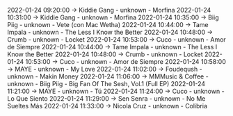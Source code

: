 2022-01-24 09:20:00 -> Kiddie Gang - unknown - Morfina
2022-01-24 10:31:00 -> Kiddie Gang - unknown - Morfina
2022-01-24 10:35:00 -> Biig Piig - unknown - Vete (con Mac Wetha)
2022-01-24 10:44:00 -> Tame Impala - unknown - The Less I Know the Better
2022-01-24 10:48:00 -> Crumb - unknown - Locket
2022-01-24 10:53:00 -> Cuco - unknown - Amor de Siempre
2022-01-24 10:44:00 -> Tame Impala - unknown - The Less I Know the Better
2022-01-24 10:48:00 -> Crumb - unknown - Locket
2022-01-24 10:53:00 -> Cuco - unknown - Amor de Siempre
2022-01-24 10:58:00 -> MAYE - unknown - My Love
2022-01-24 11:02:00 -> Foudeqush - unknown - Makin Money
2022-01-24 11:06:00 -> MMMusic & Coffee - unknown - Biig Piig - Big Fan Of The Sesh, Vol.1 (Full EP)
2022-01-24 11:21:00 -> MAYE - unknown - Tú
2022-01-24 11:24:00 -> Cuco - unknown - Lo Que Siento
2022-01-24 11:29:00 -> Sen Senra - unknown - No Me Sueltes Más
2022-01-24 11:33:00 -> Nicola Cruz - unknown - Colibria
